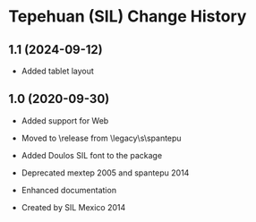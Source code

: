 Tepehuan (SIL) Change History
====================

1.1 (2024-09-12)
----------------
* Added tablet layout

1.0 (2020-09-30)
----------------
* Added support for Web
* Moved to \release from \legacy\s\spantepu
* Added Doulos SIL font to the package
* Deprecated  mextep 2005 and spantepu 2014
* Enhanced documentation

* Created by SIL Mexico 2014
